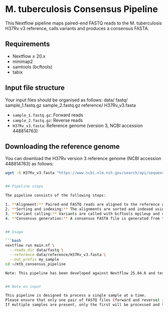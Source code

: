 # M. tuberculosis Consensus Pipeline

This Nextflow pipeline maps paired-end FASTQ reads to the M. tuberculosis H37Rv v3 reference,
calls variants and produces a consensus FASTA.


## Requirements

- Nextflow ≥ 20.x  
- minimap2  
- samtools (bcftools)  
- tabix  


## Input file structure

Your input files should be organised as follows:
data/
fastq/
sample_1.fastq.gz
sample_2.fastq.gz
reference/
H37Rv_v3.fasta

- `sample_1.fastq.gz`: Forward reads
- `sample_2.fastq.gz`: Reverse reads
- `H37Rv_v3.fasta`: Reference genome (version 3, NCBI accession 448814763)


## Downloading the reference genome

You can download the H37Rv version 3 reference genome (NCBI accession 448814763) as follows:

```bash
wget -O H37Rv_v3.fasta "https://www.ncbi.nlm.nih.gov/search/api/sequence/448814763/?report=fasta"


## Pipeline steps

The pipeline consists of the following steps:

1. **Alignment:** Paired-end FASTQ reads are aligned to the reference genome using minimap2.
2. **Sorting and indexing:** The alignments are sorted and indexed using samtools.
3. **Variant calling:** Variants are called with bcftools mpileup and call, producing a VCF file.
4. **Consensus generation:** A consensus FASTA file is generated from the VCF and reference using bcftools consensus.


## Usage

```bash
nextflow run main.nf \
  --reads_dir data/fastq \
  --reference data/reference/H37Rv_v3.fasta \
  --out_prefix my_sample
cd ~/mtb_consensus_pipeline

Note: This pipeline has been developed against Nextflow 25.04.6 and tested with minimap2 v2.30, samtools/bcftools v1.22.


## Note on input

This pipeline is designed to process a single sample at a time.  
Please ensure that only one pair of FASTQ files (forward and reverse) is present in the input directory.  
If multiple samples are present, only the first will be processed and the output may be overwritten.
